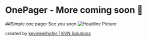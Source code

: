 # OnePager - More coming soon 🚀

##Simple one pager See you soon
![Headline Picture](screen_1.png)

created by [kevinkeilhofer | KVN Solutions](https://openweathermap.org/current)

